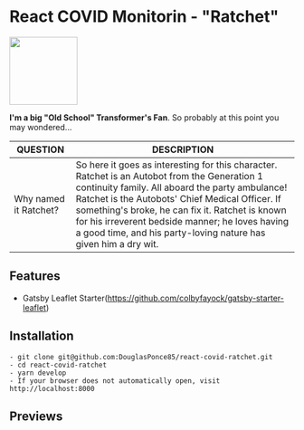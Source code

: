 # React COVID Monitorin - "Ratchet"

<img src="https://tfwiki.net/mediawiki/images2/thumb/7/7e/Ratchetg1.jpg/300px-Ratchetg1.jpg" width="120">

**I'm a big "Old School" Transformer's Fan**. So probably at this point you may wondered...

| QUESTION | DESCRIPTION |
| ------ | ----------- |
| Why named it Ratchet?   | So here it goes as interesting for this character. Ratchet is an Autobot from the Generation 1 continuity family. All aboard the party ambulance! Ratchet is the Autobots' Chief Medical Officer. If something's broke, he can fix it. Ratchet is known for his irreverent bedside manner; he loves having a good time, and his party-loving nature has given him a dry wit. |

## Features
- Gatsby Leaflet Starter(https://github.com/colbyfayock/gatsby-starter-leaflet)
  
## Installation
```
- git clone git@github.com:DouglasPonce85/react-covid-ratchet.git
- cd react-covid-ratchet
- yarn develop
- If your browser does not automatically open, visit http://localhost:8000
```

## Previews
